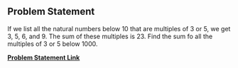 ## Problem Statement

If we list all the natural numbers below 10 that are multiples of 3 or 5, we get 3, 5, 6, and 9. The sum of these multiples is 23. Find the sum fo all the multiples of 3 or 5 below 1000.

[**Problem Statement Link**](https://projecteuler.net/problem=1) 

